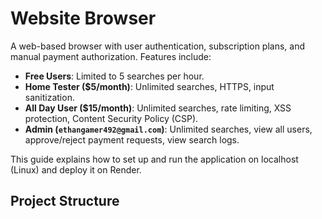 # Website Browser

A web-based browser with user authentication, subscription plans, and manual payment authorization. Features include:

- **Free Users**: Limited to 5 searches per hour.
- **Home Tester ($5/month)**: Unlimited searches, HTTPS, input sanitization.
- **All Day User ($15/month)**: Unlimited searches, rate limiting, XSS protection, Content Security Policy (CSP).
- **Admin (`ethangamer492@gmail.com`)**: Unlimited searches, view all users, approve/reject payment requests, view search logs.

This guide explains how to set up and run the application on localhost (Linux) and deploy it on Render.

## Project Structure
